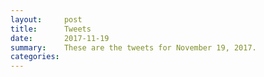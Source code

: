 ```yaml
---
layout:     post
title:      Tweets
date:       2017-11-19
summary:    These are the tweets for November 19, 2017.
categories:
---
```


